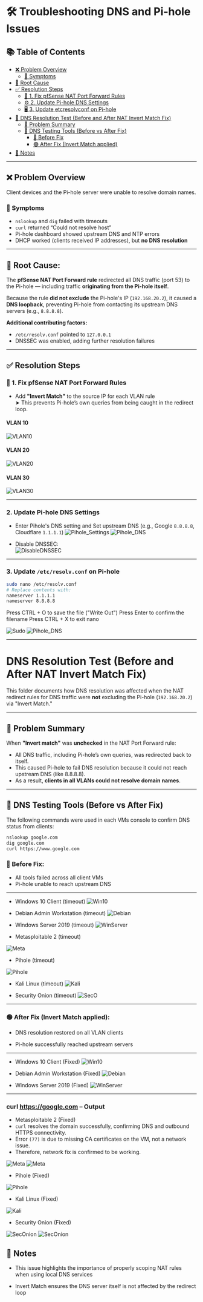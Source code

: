 # 🛠️ Troubleshooting DNS and Pi-hole Issues

## 📚 Table of Contents

- [❌ Problem Overview](#-problem-overview)
  - [🔎 Symptoms](#-symptoms)
- [🧠 Root Cause](#-root-cause)
- [✅ Resolution Steps](#-resolution-steps)
  - [🔧 1. Fix pfSense NAT Port Forward Rules](#-1-fix-pfsense-nat-port-forward-rules)
  - [⚙️ 2. Update Pi-hole DNS Settings](#2-update-pi-hole-dns-settings)
  - [🖥️ 3. Update etcresolvconf on Pi-hole](#3-update-etcresolvconf-on-pi-hole)
- [🧪 DNS Resolution Test (Before and After NAT Invert Match Fix)](#dns-resolution-test-before-and-after-nat-invert-match-fix)
  - [🔧 Problem Summary](#-problem-summary)
  - [🧪 DNS Testing Tools (Before vs After Fix)](#-dns-testing-tools-before-vs-after-fix)
    - [🔴 Before Fix](#-before-fix)
    - [🟢 After Fix (Invert Match applied)](#-after-fix-invert-match-applied)
- [📌 Notes](#-notes)

---

## ❌ Problem Overview

Client devices and the Pi-hole server were unable to resolve domain names.

### 🔎 Symptoms
- `nslookup` and `dig` failed with timeouts  
- `curl` returned “Could not resolve host”  
- Pi-hole dashboard showed upstream DNS and NTP errors  
- DHCP worked (clients received IP addresses), but **no DNS resolution**  

---

## 🧠 Root Cause:

The **pfSense NAT Port Forward rule** redirected all DNS traffic (port 53) to the Pi-hole — including traffic **originating from the Pi-hole itself**.

Because the rule **did not exclude** the Pi-hole's IP (`192.168.20.2`), it caused a **DNS loopback**, preventing Pi-hole from contacting its upstream DNS servers (e.g., `8.8.8.8`).

**Additional contributing factors:**

- `/etc/resolv.conf` pointed to `127.0.0.1`
- DNSSEC was enabled, adding further resolution failures

---

## ✅ Resolution Steps

### 🔧 1. Fix pfSense NAT Port Forward Rules
- Add **"Invert Match"** to the source IP for each VLAN rule  
  ➤ This prevents Pi-hole’s own queries from being caught in the redirect loop.

#### VLAN 10
![VLAN10](./screenshots/8_Troubleshoot_VLAN10_PortForward.png)

#### VLAN 20
![VLAN20](./screenshots/9_Troubleshoot_VLAN20_PortForward.png)

#### VLAN 30
![VLAN30](./screenshots/10_Troubleshoot_VLAN30_PortForward.png)

---

### 2. Update Pi-hole DNS Settings

- Enter Pihole's DNS setting and Set upstream DNS (e.g., Google `8.8.8.8`, Cloudflare `1.1.1.1`)
![Pihole_Settings](./screenshots/15_Pihole_Settings.png)
![Pihole_DNS](./screenshots/11_DNS_Upstream.png)

- Disable DNSSEC:  
   ![DisableDNSSEC](./screenshots/12_Disable_DNSSEC.png)

---

### 3. Update `/etc/resolv.conf` on Pi-hole
  ```bash
sudo nano /etc/resolv.conf
# Replace contents with:
nameserver 1.1.1.1
nameserver 8.8.8.8
```
   Press CTRL + O to save the file ("Write Out")
   Press Enter to confirm the filename
   Press CTRL + X to exit nano

![Sudo](./screenshots/13_Update.png)
![Pihole_DNS](./screenshots/14_nameserver.png)

---

# DNS Resolution Test (Before and After NAT Invert Match Fix)

This folder documents how DNS resolution was affected when the NAT redirect rules for DNS traffic were **not** excluding the Pi-hole (`192.168.20.2`) via "Invert Match."

---

## 🔧 Problem Summary

When **"Invert match"** was **unchecked** in the NAT Port Forward rule:

- All DNS traffic, including Pi-hole’s own queries, was redirected back to itself.
- This caused Pi-hole to fail DNS resolution because it could not reach upstream DNS (like 8.8.8.8).
- As a result, **clients in all VLANs could not resolve domain names**.

---

## 🧪 DNS Testing Tools (Before vs After Fix)

The following commands were used in each VMs console to confirm DNS status from clients:

```bash
nslookup google.com
dig google.com
curl https://www.google.com
```

### 🔴 Before Fix:

- All tools failed across all client VMs
- Pi-hole unable to reach upstream DNS

---

- Windows 10 Client (timeout)
![Win10](./screenshots/1_Troubleshoot_Win.png)

- Debian Admin Workstation (timeout)
![Debian](./screenshots/2_Troubleshoot_Debian.png)


- Windows Server 2019 (timeout)
![WinServer](./screenshots/3_Troubleshoot_WinServer.png)


- Metasploitable 2 (timeout)

![Meta](./screenshots/4_Troubleshoot_Meta.png)


- Pihole (timeout)

![Pihole](./screenshots/5_Troubleshoot_Pihole.png)


- Kali Linux (timeout)
![Kali](./screenshots/6_Troubleshoot_Kali.png)


- Security Onion (timeout)
![SecO](./screenshots/7_Troubleshoot_Seconion.png)

---

### 🟢 After Fix (Invert Match applied):

- DNS resolution restored on all VLAN clients

- Pi-hole successfully reached upstream servers 

---

- Windows 10 Client (Fixed)
![Win10](./screenshots/16_Troubleshoot_Success_Win.png)

- Debian Admin Workstation (Fixed)
![Debian](./screenshots/17_Troubleshoot_Success_Debian.png)

- Windows Server 2019 (Fixed)
![WinServer](./screenshots/18_Troubleshoot_Success_WinServer.png)

---

### curl https://google.com – Output 

- Metasploitable 2 (Fixed)
- `curl` resolves the domain successfully, confirming DNS and outbound HTTPS connectivity.
- Error `(77)` is due to missing CA certificates on the VM, not a network issue.
- Therefore, network fix is confirmed to be working.

![Meta](./screenshots/23_Troubleshoot_Success_Meta.png)
![Meta](./screenshots/19_Troubleshoot_Success_Meta.png)

- Pihole (Fixed)

![Pihole](./screenshots/20_Troubleshoot_Success_Pihole.png)

- Kali Linux (Fixed)

![Kali](./screenshots/21_Troubleshoot_Success_Kali.png)

- Security Onion (Fixed)

![SecOnion](./screenshots/22_Troubleshoot_Success_Seconion.png)
![SecOnion](./screenshots/23_Troubleshoot_Success_Seconion.png)


## 📌 Notes

- This issue highlights the importance of properly scoping NAT rules when using local DNS services

- Invert Match ensures the DNS server itself is not affected by the redirect loop
